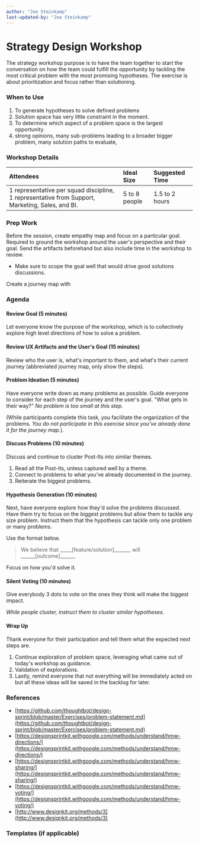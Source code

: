 ```yaml
---
author: "Joe Steinkamp"
last-updated-by: "Joe Steinkamp"
---
```


# Strategy Design Workshop

The strategy workshop purpose is to have the team together to start the conversation on how the team could fulfill the opportunity by tackling the most critical problem with the most promising hypotheses. The exercise is about prioritization and focus rather than solutioning.

### When to Use

1. To generate hypotheses to solve defined problems
2. Solution space has very little constraint in the moment.
3. To determine which aspect of a problem space is the largest opportunity.
4. strong opinions, many sub-problems leading to a broader bigger problem, many solution paths to evaluate,

### Workshop Details

| Attendees | Ideal Size | Suggested Time |
| :--- | :--- | :--- |
| 1 representative per squad discipline, 1 representative from Support, Marketing, Sales, and BI. | 5 to 8 people | 1.5 to 2 hours |

### Prep Work

Before the session, create empathy map and focus on a particular goal. Required to ground the workshop around the user's perspective and their goal. Send the artifacts beforehand but also include time in the workshop to review.

* Make sure to scope the goal well that would drive good solutions discussions.

Create a journey map with

### Agenda

#### Review Goal \(5 minutes\)

Let everyone know the purpose of the workshop, which is to collectively explore high level directions of how to solve a problem.

#### Review UX Artifacts and the User's Goal \(15 minutes\)

Review who the user is, what's important to them, and what's their current journey \(abbreviated journey map, only show the steps\).

#### Problem Ideation \(5 minutes\)

Have everyone write down as many problems as possible. Guide everyone to consider for each step of the journey and the user's goal. "What gets in their way?" _No problem is too small at this step._

\(While participants complete this task, you facilitate the organization of the problems. _You do not participate in this exercise since you've already done it for the journey map._\).

#### Discuss Problems \(10 minutes\)

Discuss and continue to cluster Post-Its into similar themes.

1. Read all the Post-Its, unless captured well by a theme.
2. Connect to problems to what you've already documented in the journey.
3. Reiterate the biggest problems.

#### Hypothesis Generation \(10 minutes\)

Next, have everyone explore how they'd solve the problems discussed. Have them try to focus on the biggest problems but allow them to tackle any size problem. Instruct them that the hypothesis can tackle only one problem or many problems.

Use the format below.

> We believe that \_\_\_\_\_\[feature/solution\]\_\_\_\_\_\_\_ will \_\_\_\_\_\_\[outcome\]\_\_\_\_\_\_.

Focus on how you'd solve it.

#### Silent Voting \(10 minutes\)

Give everybody 3 dots to vote on the ones they think will make the biggest impact.

_While people cluster, instruct them to cluster similar hypotheses._

#### Wrap Up

Thank everyone for their participation and tell them what the expected next steps are.

1. Continue exploration of problem space, leveraging what came out of today's workshop as guidance.
2. Validation of explorations.
3. Lastly, remind everyone that not everything will be immediately acted on but all these ideas will be saved in the backlog for later.

### References

* [https://github.com/thoughtbot/design-sprint/blob/master/Exercises/problem-statement.md](https://github.com/thoughtbot/design-sprint/blob/master/Exercises/problem-statement.md)
* [https://designsprintkit.withgoogle.com/methods/understand/hmw-directions/](https://designsprintkit.withgoogle.com/methods/understand/hmw-directions/)
* [https://designsprintkit.withgoogle.com/methods/understand/hmw-sharing/](https://designsprintkit.withgoogle.com/methods/understand/hmw-sharing/)
* [https://designsprintkit.withgoogle.com/methods/understand/hmw-voting/](https://designsprintkit.withgoogle.com/methods/understand/hmw-voting/)
* [http://www.designkit.org/methods/3](http://www.designkit.org/methods/3)

### Templates \(if applicable\)



